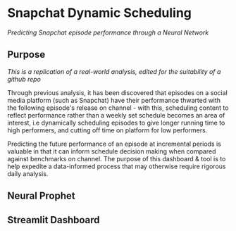 # Snapchat Dynamic Scheduling 
*Predicting Snapchat episode performance through a Neural Network*

## Purpose 
*This is a replication of a real-world analysis, edited for the suitability of a github repo*

Through previous analysis, it has been discovered that episodes on a social media platform (such as Snapchat) have their performance thwarted with the following episode's release on channel - with this, scheduling content to reflect performance rather than a weekly set schedule becomes an area of interest, i.e dynamically scheduling episodes to give longer running time to high performers, and cutting off time on platform for low performers.  

Predicting the future performance of an episode at incremental periods is valuable in that it can inform schedule decision making  when compared against benchmarks on channel. The purpose of this dashboard & tool is to help expedite a data-informed process that may otherwise require rigorous daily analysis.

## Neural Prophet

## Streamlit Dashboard 
